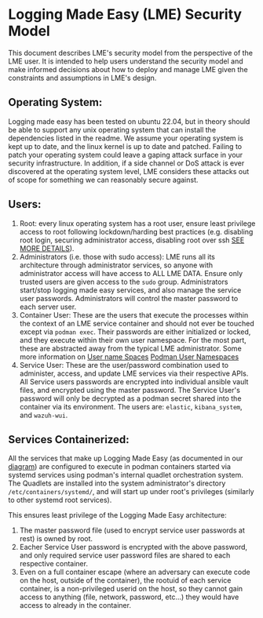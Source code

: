 
# Logging Made Easy (LME) Security Model

This document describes LME's security model from the perspective of the LME user. 
It is intended to help users understand the security model and make informed decisions about how to deploy and manage LME given the constraints and assumptions in LME's design.

## Operating System: 
Logging made easy has been tested on ubuntu 22.04, but in theory should be able to support any unix operating system that can install the dependencies listed in the readme.
We assume your operating system is kept up to date, and the linux kernel is up to date and patched.
Failing to patch your operating system could leave a gaping attack surface in your security infrastructure.
In addition, if a side channel or DoS attack is ever discovered at the operating system level, LME considers these attacks out of scope for something we can reasonably secure against. 

## Users:
  1. Root: every linux operating system has a root user, ensure least privilege access to root following lockdown/harding best practices (e.g. disabling root login, securing administrator access, disabling root over ssh [SEE MORE DETAILS](https://wiki.archlinux.org/title/Security#Restricting_root)).  
  2. Administrators (i.e. those with sudo access): LME runs all its architecture through administrator services, so anyone with administrator access will have access to ALL LME DATA. Ensure only trusted users are given access to the `sudo` group.  Administrators start/stop logging made easy services, and also manage the service user passwords. Administrators will control the master password to each server user.
  3. Container User: These are the users that execute the processes within the context of an LME service container and should not ever be touched except via `podman exec`. Their passwords are either initialized or locked, and they execute within their own user namespace. For the most part, these are abstracted away from the typical LME administrator. Some more information on [User name Spaces](https://www.man7.org/conf/meetup/understanding-user-namespaces--Google-Munich-Kerrisk-2019-10-25.pdf) [Podman User Namespaces](https://www.redhat.com/sysadmin/rootless-podman-user-namespace-modes)
  4. Service User: These are the user/password combination used to administer, access, and update LME services via their respective APIs. All Service users passwords are encrypted into individual ansible vault files, and encrypted using the master password. The Service User's password will only be decrypted as a podman secret shared into the container via its environment. The users are: `elastic`, `kibana_system`, and `wazuh-wui`.

## Services Containerized:
All the services that make up Logging Made Easy (as documented in our [diagram](https://github.com/cisagov/LME/blob/release-2.0.0/docs/imgs/lme-architecture-v2.jpg)) are configured to execute in podman containers started via systemd services using podman's internal quadlet orchestration system.
The Quadlets are installed into the system administrator's directory `/etc/containers/systemd/`, and will start up under root's privileges (similarly to other systemd root services).  

This ensures least privilege of the Logging Made Easy architecture:  
  1. The master password file (used to encrypt service user passwords at rest) is owned by root. 
  2. Eacher Service User password is encrypted with the above password, and only required service user password files are shared to each respective container.
  3. Even on a full container escape (where an adversary can execute code on the host, outside of the container), the rootuid of each service container, is a non-privileged userid on the host, so they cannot gain access to anything (file, network, password, etc...) they would have access to already in the container. 



